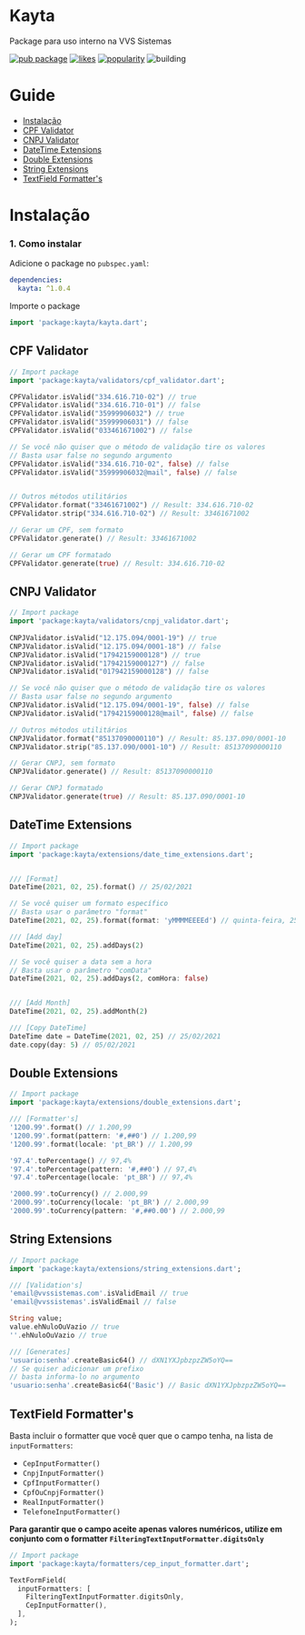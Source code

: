 # Kayta 
  
Package para uso interno na VVS Sistemas

[![pub package](https://img.shields.io/pub/v/kayta.svg?label=kayta&color=blue)](https://pub.dev/packages/kayta)
[![likes](https://badges.bar/kayta/likes)](https://pub.dev/packages/kayta/score)
[![popularity](https://badges.bar/kayta/popularity)](https://pub.dev/packages/kayta/score)
![building](https://github.com/bernardoveras/kayta/workflows/build/badge.svg)

  # Guide
  - [Instalação](#instalação)
  - [CPF Validator](#cpf-validator)
  - [CNPJ Validator](#cnpj-validator)
  - [DateTime Extensions](#datetime-extensions)
  - [Double Extensions](#double-extensions)
  - [String Extensions](#string-extensions)
  - [TextField Formatter's](#textfield-formatters)

# Instalação

### 1. Como instalar

Adicione o package no `pubspec.yaml`:

```yaml
dependencies:
  kayta: ^1.0.4
```

Importe o package

```dart
import 'package:kayta/kayta.dart';
```

## CPF Validator
  
``` dart  
// Import package  
import 'package:kayta/validators/cpf_validator.dart';

CPFValidator.isValid("334.616.710-02") // true
CPFValidator.isValid("334.616.710-01") // false
CPFValidator.isValid("35999906032") // true
CPFValidator.isValid("35999906031") // false
CPFValidator.isValid("033461671002") // false

// Se você não quiser que o método de validação tire os valores
// Basta usar false no segundo argumento
CPFValidator.isValid("334.616.710-02", false) // false
CPFValidator.isValid("35999906032@mail", false) // false


// Outros métodos utilitários
CPFValidator.format("33461671002") // Result: 334.616.710-02
CPFValidator.strip("334.616.710-02") // Result: 33461671002

// Gerar um CPF, sem formato
CPFValidator.generate() // Result: 33461671002

// Gerar um CPF formatado
CPFValidator.generate(true) // Result: 334.616.710-02 
```  

## CNPJ Validator
  
``` dart  
// Import package  
import 'package:kayta/validators/cnpj_validator.dart'; 
  
CNPJValidator.isValid("12.175.094/0001-19") // true
CNPJValidator.isValid("12.175.094/0001-18") // false
CNPJValidator.isValid("17942159000128") // true
CNPJValidator.isValid("17942159000127") // false
CNPJValidator.isValid("017942159000128") // false

// Se você não quiser que o método de validação tire os valores
// Basta usar false no segundo argumento
CNPJValidator.isValid("12.175.094/0001-19", false) // false
CNPJValidator.isValid("17942159000128@mail", false) // false

// Outros métodos utilitários
CNPJValidator.format("85137090000110") // Result: 85.137.090/0001-10
CNPJValidator.strip("85.137.090/0001-10") // Result: 85137090000110

// Gerar CNPJ, sem formato
CNPJValidator.generate() // Result: 85137090000110

// Gerar CNPJ formatado
CNPJValidator.generate(true) // Result: 85.137.090/0001-10 
```  

## DateTime Extensions
  
``` dart  
// Import package  
import 'package:kayta/extensions/date_time_extensions.dart';


/// [Format]
DateTime(2021, 02, 25).format() // 25/02/2021

// Se você quiser um formato específico
// Basta usar o parâmetro "format"
DateTime(2021, 02, 25).format(format: 'yMMMMEEEEd') // quinta-feira, 25 de fevereiro de 2021

/// [Add day]
DateTime(2021, 02, 25).addDays(2)

// Se você quiser a data sem a hora
// Basta usar o parâmetro "comData"
DateTime(2021, 02, 25).addDays(2, comHora: false)


/// [Add Month]
DateTime(2021, 02, 25).addMonth(2)

/// [Copy DateTime]
DateTime date = DateTime(2021, 02, 25) // 25/02/2021
date.copy(day: 5) // 05/02/2021

```  

## Double Extensions
  
``` dart  
// Import package  
import 'package:kayta/extensions/double_extensions.dart';

/// [Formatter's]
'1200.99'.format() // 1.200,99
'1200.99'.format(pattern: '#,##0') // 1.200,99
'1200.99'.format(locale: 'pt_BR') // 1.200,99

'97.4'.toPercentage() // 97,4%
'97.4'.toPercentage(pattern: '#,##0') // 97,4%
'97.4'.toPercentage(locale: 'pt_BR') // 97,4%

'2000.99'.toCurrency() // 2.000,99
'2000.99'.toCurrency(locale: 'pt_BR') // 2.000,99
'2000.99'.toCurrency(pattern: '#,##0.00') // 2.000,99
```  

## String Extensions
  
``` dart  
// Import package  
import 'package:kayta/extensions/string_extensions.dart';

/// [Validation's]
'email@vvssistemas.com'.isValidEmail // true
'email@vvssistemas'.isValidEmail // false

String value;
value.ehNuloOuVazio // true
''.ehNuloOuVazio // true

/// [Generates]
'usuario:senha'.createBasic64() // dXN1YXJpbzpzZW5oYQ==
// Se quiser adicionar um prefixo
// basta informa-lo no argumento
'usuario:senha'.createBasic64('Basic') // Basic dXN1YXJpbzpzZW5oYQ==
```  

## TextField Formatter's

Basta incluir o formatter que você quer que o campo tenha, na lista de `inputFormatters`:
- `CepInputFormatter()`
- `CnpjInputFormatter()`
- `CpfInputFormatter()`
- `CpfOuCnpjFormatter()`
- `RealInputFormatter()`
- `TelefoneInputFormatter()`

**Para garantir que o campo aceite apenas valores numéricos, utilize em conjunto com o formatter `FilteringTextInputFormatter.digitsOnly`**
``` dart  
// Import package  
import 'package:kayta/formatters/cep_input_formatter.dart';

TextFormField(
  inputFormatters: [
    FilteringTextInputFormatter.digitsOnly,
    CepInputFormatter(),
  ],
);
```  